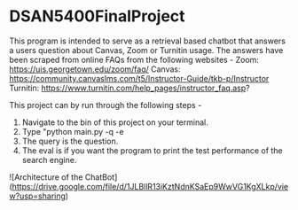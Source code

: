 # DSAN5400FinalProject

This program is intended to serve as a retrieval based chatbot that answers a users question about Canvas, Zoom or Turnitin usage. The answers have been scraped from online FAQs from the following websites - 
Zoom: https://uis.georgetown.edu/zoom/faq/
Canvas: https://community.canvaslms.com/t5/Instructor-Guide/tkb-p/Instructor
Turnitin: https://www.turnitin.com/help_pages/instructor_faq.asp?

This project can by run through the following steps -
1. Navigate to the bin of this project on your terminal.
2. Type "python main.py -q <query> -e <eval>
3. The query is the question.
4. The eval is if you want the program to print the test performance of the search engine.

![Architecture of the ChatBot] (https://drive.google.com/file/d/1JLBllR13iKztNdnKSaEp9WwVG1KgXLkp/view?usp=sharing)
